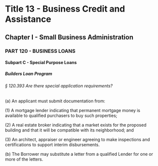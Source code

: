 
# Title 13 - Business Credit and Assistance
## Chapter I - Small Business Administration
### PART 120 - BUSINESS LOANS
#### Subpart C - Special Purpose Loans
##### Builders Loan Program
###### § 120.393 Are there special application requirements?

(a) An applicant must submit documentation from:

(1) A mortgage lender indicating that permanent mortgage money is available to qualified purchasers to buy such properties;

(2) A real estate broker indicating that a market exists for the proposed building and that it will be compatible with its neighborhood; and

(3) An architect, appraiser or engineer agreeing to make inspections and certifications to support interim disbursements.

(b) The Borrower may substitute a letter from a qualified Lender for one or more of the letters.

